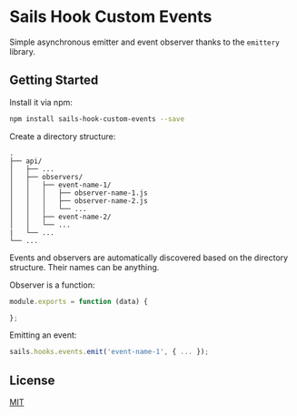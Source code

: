 # Sails Hook Custom Events
Simple asynchronous emitter and event observer thanks to the `emittery` library.

## Getting Started
Install it via npm:
```bash
npm install sails-hook-custom-events --save
```
Create a directory structure:

    .
    ├── api/
    │   ├── ...
    │   ├── observers/
    │   │   ├── event-name-1/
    │   │   │   ├── observer-name-1.js
    │   │   │   ├── observer-name-2.js
    │   │   │   └── ... 
    │   │   ├── event-name-2/
    │   │   └── ... 
    |   └── ... 
    └── ...
    
Events and observers are automatically discovered based on the directory structure. Their names can be anything.

Observer is a function:
```javascript
module.exports = function (data) {

};
```
Emitting an event:
```javascript
sails.hooks.events.emit('event-name-1', { ... });
```
## License

[MIT](./LICENSE)
